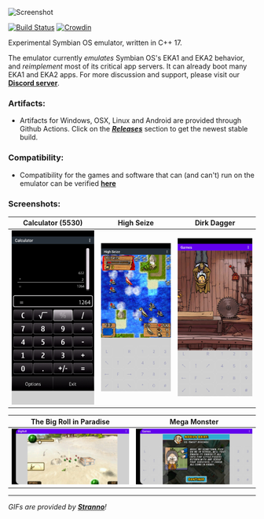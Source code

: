  ![Screenshot](https://raw.githubusercontent.com/EKA2L1/eka2l1.github.io/main/assets/main/logo.gif)
<!-- Old link: https://femto.pw/rasu.gif -->

[![Build Status](https://github.com/eka2l1/eka2l1/workflows/C/C++%20CI/badge.svg)](https://github.com/EKA2L1/EKA2L1/actions?query=branch%3Amaster)
[![Crowdin](https://badges.crowdin.net/eka2l1/localized.svg)](https://crowdin.com/project/eka2l1)

Experimental Symbian OS emulator, written in C++ 17. 

The emulator currently *emulates* Symbian OS's EKA1 and EKA2 behavior, and *reimplement* most of its critical app servers. It can already boot many EKA1 and EKA2 apps. For more discussion and support, please visit our [**Discord server**](https://discord.gg/5Bm5SJ9).

### Artifacts:
  * Artifacts for Windows, OSX, Linux and Android are provided through Github Actions. Click on the [***Releases***](https://github.com/EKA2L1/EKA2L1/releases/tag/continous) section to get the newest stable build.

### Compatibility:
  * Compatibility for the games and software that can (and can't) run on the emulator can be verified [**here**](https://github.com/EKA2L1/Compatibility-List)

### Screenshots:

Calculator (5530)                                               |  High Seize                                                   |          Dirk Dagger
:--------------------------------------------------------------:|:-------------------------------------------------------------:|:-----------------------------------------------:
![calculator](screenshots/0.0.8/screenshot_008_calculator.jpg)  | ![highseize](screenshots/0.0.8/screenshot_008_highseize.jpg)  | ![dirkdagger1](screenshots/0.0.8/screenshot_008_dirkdagger1.jpg)

The Big Roll in Paradise                                 | Mega Monster       
:-------------------------------------------------------:|:-----------------------------------------------------------------:
![BigRoll](screenshots/0.0.8/screenshot_008_bigroll.jpg) | ![MegaMonster](screenshots/0.0.8/screenshot_008_megamonster.jpg)

  -------------
 *GIFs are provided by [**Stranno**](https://www.youtube.com/user/9esferas1)!*
  
